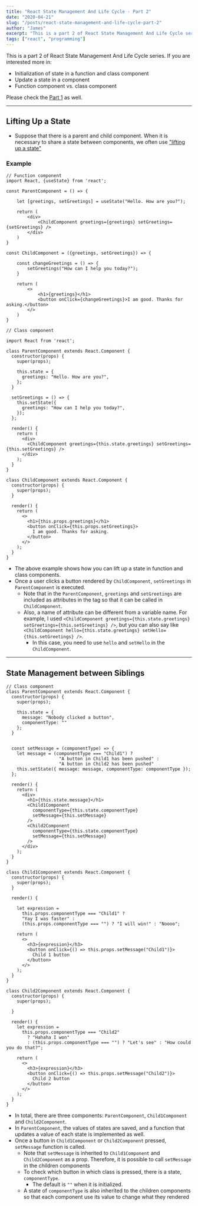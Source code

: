 ```yaml
---
title: "React State Management And Life Cycle - Part 2"
date: "2020-04-21"
slug: "/posts/react-state-management-and-life-cycle-part-2"
author: "James"
excerpt: "This is a part 2 of React State Management And Life Cycle series."
tags: ["react", "programming"]
---
```


This is a part 2 of React State Management And Life Cycle series. If you are interested more in:
- Initialization of state in a function and class component
- Update a state in a component
- Function component vs. class component

Please check the [Part 1](/react-state-management-and-life-cycle-part-1) as well.

-----
## Lifting Up a State
- Suppose that there is a parent and child component. When it is necessary to share a state between components, we often use ["lifting up a state"](https://reactjs.org/docs/lifting-state-up.html)

### Example
```
// Function component 
import React, {useState} from 'react';

const ParentComponent = () => {

    let [greetings, setGreetings] = useState("Hello. How are you?");

    return (
        <div>
            <ChildComponent greetings={greetings} setGreetings={setGreetings} />
        </div>
    )
}

const ChildComponent = ({greetings, setGreetings}) => {

    const changeGreetings = () => {
        setGreetings("How can I help you today?");
    }

    return (
        <>
            <h1>{greetings}</h1>
            <button onClick={changeGreetings}>I am good. Thanks for asking.</button>
        </>
    )
}

// Class component

import React from 'react';

class ParentComponent extends React.Component {
  constructor(props) {
    super(props);

    this.state = {
      greetings: "Hello. How are you?",
    };
  }

  setGreetings = () => {
    this.setState({
      greetings: "How can I help you today?",
    });
  };

  render() {
    return (
      <div>
        <ChildComponent greetings={this.state.greetings} setGreetings={this.setGreetings} />
      </div>
    );
  }
}

class ChildComponent extends React.Component {
  constructor(props) {
    super(props);
  }

  render() {
    return (
      <>
        <h1>{this.props.greetings}</h1>
        <button onClick={this.props.setGreetings}>
          I am good. Thanks for asking.
        </button>
      </>
    );
  }
}
```
- The above example shows how you can lift up a state in function and class components.
- Once a user clicks a button rendered by `ChildComponent`, `setGreetings` in `ParentComponent` is executed.
    - Note that in the `ParentComponent`, `greetings` and `setGreetings` are included as attributes in the tag so that it can be called in `ChildComponent`.
    - Also, a name of attribute can be different from a variable name. For example, I used  `<ChildComponent greetings={this.state.greetings} setGreetings={this.setGreetings} />`, but you can also say like `<ChildComponent hello={this.state.greetings} setHello={this.setGreetings} />`.
      - In this case, you need to use `hello` and `setHello` in the `ChildComponent`.

-----
## State Management between Siblings
```
// Class component
class ParentComponent extends React.Component {
  constructor(props) {
    super(props);

    this.state = {
      message: "Nobody clicked a button",
      componentType: ""
    };
  }


  const setMessage = (componentType) => {
    let message = (componentType === "Child1") ? 
                    "A button in Child1 has been pushed" :
                    "A button in Child2 has been pushed"
    this.setState({ message: message, componentType: componentType });
  };

  render() {
    return (
      <div>
        <h1>{this.state.message}</h1>
        <Child1Component
          componentType={this.state.componentType}
          setMessage={this.setMessage}
        />
        <Child2Component
          componentType={this.state.componentType}
          setMessage={this.setMessage}
        />
      </div>
    );
  }
}

class Child1Component extends React.Component {
  constructor(props) {
    super(props);
  }

  render() {

    let expression =
      this.props.componentType === "Child1" ? 
      "Yay I was faster" : 
      (this.props.componentType === "") ? "I will win!" : "Noooo";

    return (
      <>
        <h3>{expression}</h3>
        <button onClick={() => this.props.setMessage("Child1")}>
          Child 1 button
        </button>
      </>
    );
  }
}

class Child2Component extends React.Component {
  constructor(props) {
    super(props);
    
  }

  render() {
    let expression = 
      this.props.componentType === "Child2"
        ? "Hahaha I won"
        : (this.props.componentType === "") ? "Let's see" : "How could you do that?";

    return (
      <>
        <h3>{expression}</h3>
        <button onClick={() => this.props.setMessage("Child2")}>
          Child 2 button
        </button>
      </>
    );
  }
}
```
- In total, there are three components: `ParentComponent`, `Child1Component` and `Child2Component`.
- In `ParentComponent`, the values of states are saved, and a function that updates a value of each state is implemented as well.
- Once a button in `Child1Component` or `Child2Component` pressed, `setMessage` function is called. 
  - Note that `setMessage` is inherited to `Child1Component` and `Child2Component` as a prop. Therefore, it is possible to call `setMessage` in the children components
  - To check which button in which class is pressed, there is a state, `componentType`.
    - The default is `""` when it is initialized.
  - A state of `componentType` is also inherited to the children components so that each component use its value to change what they rendered

```
